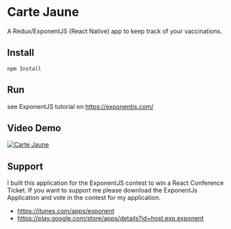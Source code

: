 # Carte Jaune

A Redux/ExponentJS (React Native) app to keep track of your vaccinations.

## Install

`npm Install`

## Run

see ExponentJS tutorial on https://exponentjs.com/

## Video Demo

[![Carte Jaune](http://img.youtube.com/vi/XaiVZ4RkZ6M/maxresdefault.jpg)](http://www.youtube.com/watch?v=XaiVZ4RkZ6M)

## Support

I built this application for the ExponentJS contest to win a React Conference Ticket. If you want to support me please download the ExponentJs Application and vote in the contest for my application.

- https://itunes.com/apps/exponent
- https://play.google.com/store/apps/details?id=host.exp.exponent

